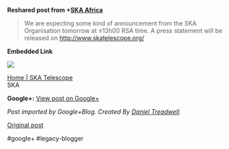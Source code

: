 <!--
date: '2012-05-24'
published: true
slug: 2012-05-we-are-expecting-some-kind-of
time_to_read: 5
title: 'We are expecting some kind of announcement from the SKA Organisation

  tomorrow at...'
-->

  
  
**Reshared post from +[SKA Africa](https://plus.google.com/106188476155333570691)**  
> We are expecting some kind of announcement from the SKA Organisation tomorrow at ±13h00 RSA time. A press statement will be released on <http://www.skatelescope.org/>

**Embedded Link**

  

![](https://images0-focus-opensocial.googleusercontent.com/gadgets/proxy?container=focus&gadget=a&resize_h=100&url=http%3A%2F%2Fwww.skatelescope.org%2Fwp-content%2Fthemes%2Ftwentyten%2F_images%2Fimg-logo.png)

  
 [Home | SKA Telescope](http://www.skatelescope.org/)  
 SKA

**Google+:** [View post on Google+](https://plus.google.com/103392016560023386646/posts/27pUML7kkhE)

  
  
*Post imported by Google+Blog. Created By [Daniel Treadwell](http://minimali.se/).*

[Original post](https://ysfk.blogspot.com/2012/05/we-are-expecting-some-kind-of.html)

#google+ #legacy-blogger 